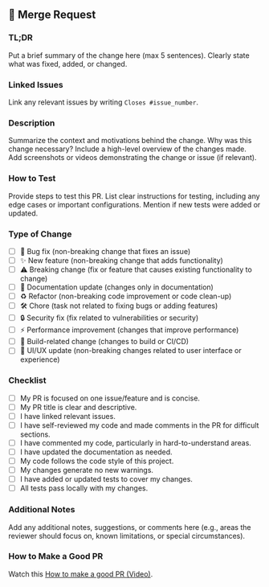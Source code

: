 <!-- .github/PULL_REQUEST_TEMPLATE/pull_request.md -->

## 🔀 Merge Request

### TL;DR
Put a brief summary of the change here (max 5 sentences). Clearly state what was fixed, added, or changed.

### Linked Issues
Link any relevant issues by writing `Closes #issue_number`.

### Description
Summarize the context and motivations behind the change. Why was this change necessary? Include a high-level overview of the changes made.  
Add screenshots or videos demonstrating the change or issue (if relevant).

### How to Test
Provide steps to test this PR. List clear instructions for testing, including any edge cases or important configurations. Mention if new tests were added or updated.

### Type of Change
- [ ] 🐛 Bug fix (non-breaking change that fixes an issue)
- [ ] ✨ New feature (non-breaking change that adds functionality)
- [ ] ⚠️ Breaking change (fix or feature that causes existing functionality to change)
- [ ] 📝 Documentation update (changes only in documentation)
- [ ] ♻️ Refactor (non-breaking code improvement or code clean-up)
- [ ] 🛠️ Chore (task not related to fixing bugs or adding features)
- [ ] 🔒 Security fix (fix related to vulnerabilities or security)
- [ ] ⚡ Performance improvement (changes that improve performance)
- [ ] 🔧 Build-related change (changes to build or CI/CD)
- [ ] 🎨 UI/UX update (non-breaking changes related to user interface or experience)

### Checklist
- [ ] My PR is focused on one issue/feature and is concise.
- [ ] My PR title is clear and descriptive.
- [ ] I have linked relevant issues.
- [ ] I have self-reviewed my code and made comments in the PR for difficult sections.
- [ ] I have commented my code, particularly in hard-to-understand areas.
- [ ] I have updated the documentation as needed.
- [ ] My code follows the code style of this project.
- [ ] My changes generate no new warnings.
- [ ] I have added or updated tests to cover my changes.
- [ ] All tests pass locally with my changes.

### Additional Notes
Add any additional notes, suggestions, or comments here (e.g., areas the reviewer should focus on, known limitations, or special circumstances).

### How to Make a Good PR
Watch this [How to make a good PR (Video)](https://www.youtube.com/watch?v=_HedItVFr5M).
